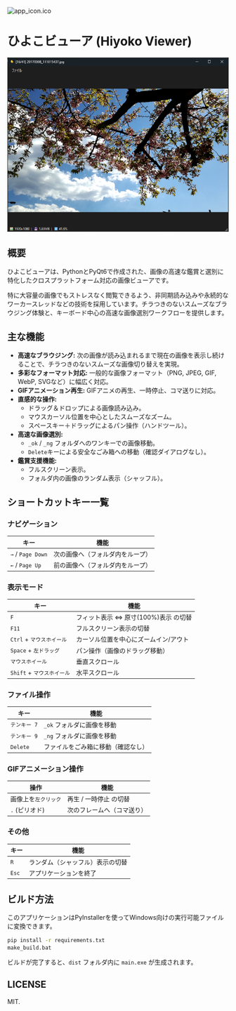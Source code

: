 ![app_icon.ico](app_icon.ico)

# ひよこビューア (Hiyoko Viewer)
![alt text](doc/ss.png)
## 概要

ひよこビューアは、PythonとPyQt6で作成された、画像の高速な鑑賞と選別に特化したクロスプラットフォーム対応の画像ビューアです。

特に大容量の画像でもストレスなく閲覧できるよう、非同期読み込みや永続的なワーカースレッドなどの技術を採用しています。チラつきのないスムーズなブラウジング体験と、キーボード中心の高速な画像選別ワークフローを提供します。

## 主な機能

- **高速なブラウジング:** 次の画像が読み込まれるまで現在の画像を表示し続けることで、チラつきのないスムーズな画像切り替えを実現。
- **多彩なフォーマット対応:** 一般的な画像フォーマット（PNG, JPEG, GIF, WebP, SVGなど）に幅広く対応。
- **GIFアニメーション再生:** GIFアニメの再生、一時停止、コマ送りに対応。
- **直感的な操作:**
  - ドラッグ＆ドロップによる画像読み込み。
  - マウスカーソル位置を中心としたスムーズなズーム。
  - スペースキー＋ドラッグによるパン操作（ハンドツール）。
- **高速な画像選別:**
  - `_ok` / `_ng` フォルダへのワンキーでの画像移動。
  - `Delete`キーによる安全なごみ箱への移動（確認ダイアログなし）。
- **鑑賞支援機能:**
  - フルスクリーン表示。
  - フォルダ内の画像のランダム表示（シャッフル）。

## ショートカットキー一覧

### ナビゲーション
| キー                        | 機能                               |
| --------------------------- | ---------------------------------- |
| `→` / `Page Down`          | 次の画像へ（フォルダ内をループ）   |
| `←` / `Page Up`            | 前の画像へ（フォルダ内をループ）   |

### 表示モード
| キー                        | 機能                               |
| --------------------------- | ---------------------------------- |
| `F`                         | フィット表示 ⇔ 原寸(100%)表示 の切替 |
| `F11`                       | フルスクリーン表示の切替           |
| `Ctrl` + `マウスホイール`   | カーソル位置を中心にズームイン/アウト |
| `Space` + `左ドラッグ`      | パン操作（画像のドラッグ移動）     |
| `マウスホイール`            | 垂直スクロール                     |
| `Shift` + `マウスホイール`  | 水平スクロール                     |

### ファイル操作
| キー                        | 機能                               |
| --------------------------- | ---------------------------------- |
| `テンキー 7`                | `_ok` フォルダに画像を移動         |
| `テンキー 9`                | `_ng` フォルダに画像を移動         |
| `Delete`                    | ファイルをごみ箱に移動（確認なし） |

### GIFアニメーション操作
| 操作                        | 機能                               |
| --------------------------- | ---------------------------------- |
| 画像上を`左クリック`        | 再生 / 一時停止 の切替             |
| `.` (ピリオド)              | 次のフレームへ（コマ送り）         |

### その他
| キー                        | 機能                               |
| --------------------------- | ---------------------------------- |
| `R`                         | ランダム（シャッフル）表示の切替   |
| `Esc`                       | アプリケーションを終了             |

## ビルド方法

このアプリケーションはPyInstallerを使ってWindows向けの実行可能ファイルに変換できます。

```bash
pip install -r requirements.txt
make_build.bat
```

ビルドが完了すると、`dist` フォルダ内に `main.exe` が生成されます。

## LICENSE

MIT.